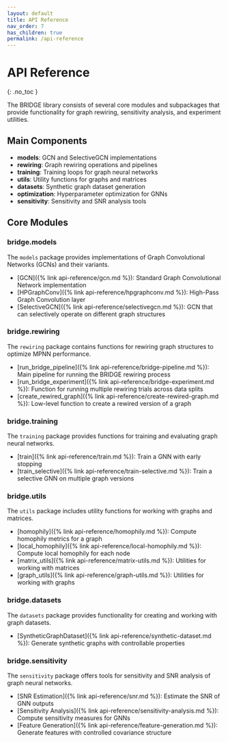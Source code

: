 ```yaml
---
layout: default
title: API Reference
nav_order: 7
has_children: true
permalink: /api-reference
---
```


# API Reference
{: .no_toc }

The BRIDGE library consists of several core modules and subpackages that provide functionality for graph rewiring, sensitivity analysis, and experiment utilities.

## Main Components

- **models**: GCN and SelectiveGCN implementations 
- **rewiring**: Graph rewiring operations and pipelines
- **training**: Training loops for graph neural networks
- **utils**: Utility functions for graphs and matrices
- **datasets**: Synthetic graph dataset generation
- **optimization**: Hyperparameter optimization for GNNs
- **sensitivity**: Sensitivity and SNR analysis tools

## Core Modules

### bridge.models

The `models` package provides implementations of Graph Convolutional Networks (GCNs) and their variants.

- [GCN]({% link api-reference/gcn.md %}): Standard Graph Convolutional Network implementation
- [HPGraphConv]({% link api-reference/hpgraphconv.md %}): High-Pass Graph Convolution layer
- [SelectiveGCN]({% link api-reference/selectivegcn.md %}): GCN that can selectively operate on different graph structures

### bridge.rewiring

The `rewiring` package contains functions for rewiring graph structures to optimize MPNN performance.

- [run_bridge_pipeline]({% link api-reference/bridge-pipeline.md %}): Main pipeline for running the BRIDGE rewiring process
- [run_bridge_experiment]({% link api-reference/bridge-experiment.md %}): Function for running multiple rewiring trials across data splits
- [create_rewired_graph]({% link api-reference/create-rewired-graph.md %}): Low-level function to create a rewired version of a graph

### bridge.training

The `training` package provides functions for training and evaluating graph neural networks.

- [train]({% link api-reference/train.md %}): Train a GNN with early stopping
- [train_selective]({% link api-reference/train-selective.md %}): Train a selective GNN on multiple graph versions

### bridge.utils

The `utils` package includes utility functions for working with graphs and matrices.

- [homophily]({% link api-reference/homophily.md %}): Compute homophily metrics for a graph
- [local_homophily]({% link api-reference/local-homophily.md %}): Compute local homophily for each node
- [matrix_utils]({% link api-reference/matrix-utils.md %}): Utilities for working with matrices
- [graph_utils]({% link api-reference/graph-utils.md %}): Utilities for working with graphs

### bridge.datasets

The `datasets` package provides functionality for creating and working with graph datasets.

- [SyntheticGraphDataset]({% link api-reference/synthetic-dataset.md %}): Generate synthetic graphs with controllable properties

### bridge.sensitivity

The `sensitivity` package offers tools for sensitivity and SNR analysis of graph neural networks.

- [SNR Estimation]({% link api-reference/snr.md %}): Estimate the SNR of GNN outputs
- [Sensitivity Analysis]({% link api-reference/sensitivity-analysis.md %}): Compute sensitivity measures for GNNs
- [Feature Generation]({% link api-reference/feature-generation.md %}): Generate features with controlled covariance structure
